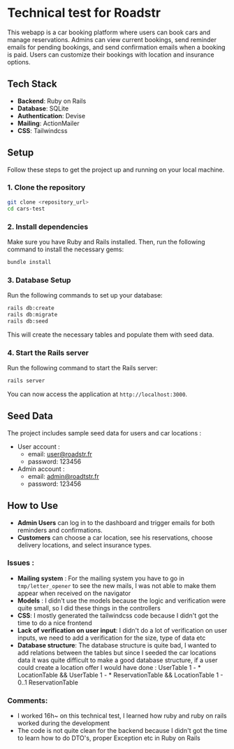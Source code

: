 # Technical test for Roadstr

This webapp is a car booking platform where users can book cars and manage reservations. Admins can view current bookings, send reminder emails for pending bookings, and send confirmation emails when a booking is paid. Users can customize their bookings with location and insurance options.

## Tech Stack

- **Backend**: Ruby on Rails
- **Database**: SQLite
- **Authentication**: Devise 
- **Mailing**: ActionMailer 
- **CSS**: Tailwindcss
## Setup

Follow these steps to get the project up and running on your local machine.

### 1. **Clone the repository**

```bash
git clone <repository_url>
cd cars-test
```

### 2. **Install dependencies**

Make sure you have Ruby and Rails installed. Then, run the following command to install the necessary gems:

```bash
bundle install
```

### 3. **Database Setup**

Run the following commands to set up your database:

```bash
rails db:create
rails db:migrate
rails db:seed
```

This will create the necessary tables and populate them with seed data.

### 4. **Start the Rails server**

Run the following command to start the Rails server:

```bash
rails server
```

You can now access the application at `http://localhost:3000`.

## Seed Data

The project includes sample seed data for users and car locations : 
- User account : 
	- email: user@roadstr.fr
	- password: 123456
- Admin account :
	- email: admin@roadtstr.fr
	- password: 123456

## How to Use

- **Admin Users** can log in to the dashboard and trigger emails for both reminders and confirmations.
- **Customers** can choose a car location, see his reservations, choose delivery locations, and select insurance types.

### Issues : 
- **Mailing system** : For the mailing system you have to go in `tmp/letter_opener` to see the new mails, I was not able to make them appear when received on the navigator
- **Models** : I didn't use the models because the logic and verification were quite small, so I did these things in the controllers 
- **CSS**: I mostly generated the tailwindcss code because I didn't got the time to do a nice frontend
- **Lack of verification on user input**: I didn't do a lot of verification on user inputs, we need to add a verification for the size, type of data etc
- **Database structure**: The database structure is quite bad, I wanted to add relations between the tables but since I seeded the car locations data it was quite difficult to make a good database structure, if a user could create a location offer I would have done :  UserTable 1 - * LocationTable && UserTable 1 - * ReservationTable && LocationTable 1 - 0..1 ReservationTable 
### **Comments**:
- I worked 16h~ on this technical test, I learned how ruby and ruby on rails worked during the development
- The code is not quite clean for the backend because I didn't got the time to learn how to do DTO's, proper Exception etc in Ruby on Rails